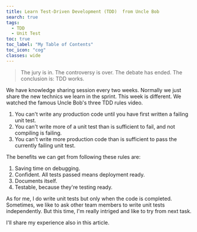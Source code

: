 ```yaml
---
title: Learn Test-Driven Development (TDD)  from Uncle Bob
search: true
tags: 
  - TDD
  - Unit Test
toc: true
toc_label: "My Table of Contents"
toc_icon: "cog"
classes: wide
---
```


> The jury is in. The controversy is over. The debate has ended. The conclusion is: TDD works.


We have knowledge sharing session every two weeks. Normally we just share the new technics we learn in the sprint. This week is different. We watched the famous Uncle Bob's three TDD rules video.

1. You can't write any production code until you have first written a failing unit test.
2. You can't write more of a unit test than is sufficient to fail, and not compiling is failing.
3. You can't write more production code than is sufficient to pass the currently failing unit test.

The benefits we can get from following these rules are:
1. Saving time on debugging.
2. Confident. All tests passed means deployment ready.
3. Documents itself.
4. Testable, because they're testing ready.

As for me, I do write unit tests but only when the code is completed. Sometimes, we like to ask other team members to write unit tests independently. But this time, I'm really intriged and like to try from next task.

I'll share my experience also in this article.